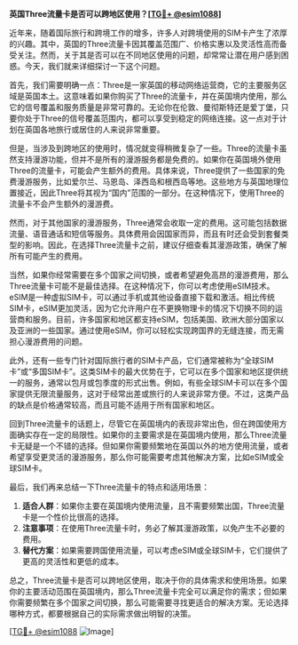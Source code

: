 **英国Three流量卡是否可以跨地区使用？[[TG💪+ @esim1088](https://t.me/s/esim1088)]**

近年来，随着国际旅行和跨境工作的增多，许多人对跨境使用的SIM卡产生了浓厚的兴趣。其中，英国的Three流量卡因其覆盖范围广、价格实惠以及灵活性高而备受关注。然而，关于其是否可以在不同地区使用的问题，却常常让潜在用户感到困惑。今天，我们就来详细探讨一下这个问题。

首先，我们需要明确一点：Three是一家英国的移动网络运营商，它的主要服务区域是英国本土。这意味着如果你购买了Three的流量卡，并在英国境内使用，那么它的信号覆盖和服务质量是非常可靠的。无论你在伦敦、曼彻斯特还是爱丁堡，只要你处于Three的信号覆盖范围内，都可以享受到稳定的网络连接。这一点对于计划在英国各地旅行或居住的人来说非常重要。

但是，当涉及到跨地区的使用时，情况就变得稍微复杂了一些。Three的流量卡虽然支持漫游功能，但并不是所有的漫游服务都是免费的。如果你在英国境外使用Three的流量卡，可能会产生额外的费用。具体来说，Three提供了一些国家的免费漫游服务，比如爱尔兰、马恩岛、泽西岛和根西岛等地。这些地方与英国地理位置接近，因此Three将其视为“国内”范围的一部分。在这种情况下，使用Three的流量卡不会产生额外的漫游费。

然而，对于其他国家的漫游服务，Three通常会收取一定的费用。这可能包括数据流量、语音通话和短信等服务。具体费用会因国家而异，而且有时还会受到套餐类型的影响。因此，在选择Three流量卡之前，建议仔细查看其漫游政策，确保了解所有可能产生的费用。

当然，如果你经常需要在多个国家之间切换，或者希望避免高昂的漫游费用，那么Three流量卡可能不是最佳选择。在这种情况下，你可以考虑使用eSIM技术。eSIM是一种虚拟SIM卡，可以通过手机或其他设备直接下载和激活。相比传统SIM卡，eSIM更加灵活，因为它允许用户在不更换物理卡的情况下切换不同的运营商和服务。目前，许多国家和地区都支持eSIM，包括美国、欧洲大部分国家以及亚洲的一些国家。通过使用eSIM，你可以轻松实现跨国界的无缝连接，而无需担心漫游费用的问题。

此外，还有一些专门针对国际旅行者的SIM卡产品，它们通常被称为“全球SIM卡”或“多国SIM卡”。这类SIM卡的最大优势在于，它可以在多个国家和地区提供统一的服务，通常以包月或包季度的形式出售。例如，有些全球SIM卡可以在多个国家提供无限流量服务，这对于经常出差或旅行的人来说非常方便。不过，这类产品的缺点是价格通常较高，而且可能不适用于所有国家和地区。

回到Three流量卡的话题上，尽管它在英国境内的表现非常出色，但在跨国使用方面确实存在一定的局限性。如果你的主要需求是在英国境内使用，那么Three流量卡无疑是一个不错的选择。但如果你需要频繁地在英国以外的地方使用流量，或者希望享受更灵活的漫游服务，那么你可能需要考虑其他解决方案，比如eSIM或全球SIM卡。

最后，我们再来总结一下Three流量卡的特点和适用场景：

1. **适合人群**：如果你主要在英国境内使用流量，且不需要频繁出国，Three流量卡是一个性价比很高的选择。
2. **注意事项**：在使用Three流量卡时，务必了解其漫游政策，以免产生不必要的费用。
3. **替代方案**：如果需要跨国使用流量，可以考虑eSIM或全球SIM卡，它们提供了更高的灵活性和更低的成本。

总之，Three流量卡是否可以跨地区使用，取决于你的具体需求和使用场景。如果你的主要活动范围在英国境内，那么Three流量卡完全可以满足你的需求；但如果你需要频繁在多个国家之间切换，那么可能需要寻找更适合的解决方案。无论选择哪种方式，都要根据自己的实际需求做出明智的决策。

[[TG💪+ @esim1088](https://t.me/s/esim1088) ![Image](https://i.postimg.cc/4NQfJmqS/Snipaste-2025-05-13-00-14-12.png)]